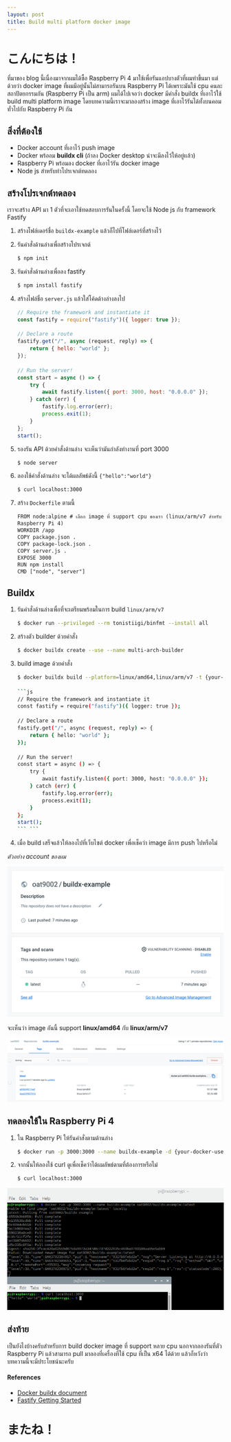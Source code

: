 ```yaml
---
layout: post
title: Build multi platform docker image
---
```


# こんにちは！

ที่มาของ blog นี้เนื่องมาจากผมได้ซื้อ Raspberry Pi 4 มาใช้เพื่อรันแอปบางตัวที่ผมทำขึ้นมา แต่ด้วยว่า docker image ที่ผมมีอยู่นั้นไม่สามารถรันบน Raspberry Pi ได้เพราะมันใช้ cpu คนละสถาปัตยกรรมกัน (Raspberry Pi เป็น arm) ผมได้ไปเจอว่า docker มีคำสั่ง buildx ที่เอาไว้ใช้ build multi platform image โดยบทความนี้เราจะมาลองสร้าง image ที่เอาไว้รันได้ทั้งบนคอมทั่วไปกับ Raspberry Pi กัน

## สิ่งที่ต้องใช้

-   Docker account ที่เอาไว้ push image
-   Docker พร้ออม **buildx cli** (ถ้าลง Docker desktop น่าจะมีลงไว้ให้อยู่เเล้ว)
-   Raspberry Pi พร้อมลง docker ที่เอาไว้รัน docker image
-   Node js สำหรับทำโปรเจกต์ทดลอง

## สร้างโปรเจกต์ทดลอง

เราจะสร้าง API มา 1 ตัวที่จะเอาใช้ทดสอบการรันในครั้งนี้ โดยจะใช้ Node js กับ framework Fastify

1. สร้างโฟล์เดอร์ชื่อ `buildx-example` แล้วก็ไปที่โฟล์เดอร์ที่สร้างไว้
2. รันคำสั่งด้านล่างเพื่อสร้างโปรเจกต์

    ```bash
    $ npm init
    ```

3. รันคำสั่งด้านล่างเพื่อลง fastify

    ```bash
    $ npm install fastify
    ```

4. สร้างไฟล์ชื่อ `server.js` แล้วใส่โค้ดด้างล่างลงไป

    ```js
    // Require the framework and instantiate it
    const fastify = require("fastify")({ logger: true });

    // Declare a route
    fastify.get("/", async (request, reply) => {
        return { hello: "world" };
    });

    // Run the server!
    const start = async () => {
        try {
            await fastify.listen({ port: 3000, host: "0.0.0.0" });
        } catch (err) {
            fastify.log.error(err);
            process.exit(1);
        }
    };
    start();
    ```

5. รองรัน API ด้วยคำสั่งด้านล่าง จะเห็นว่ามันกำลังทำงานที่ port 3000

    ```bash
    $ node server
    ```

6. ลองใช้คำสั่งด้านล่าง จะได้ผลลัพธ์ดังนี้ `{"hello":"world"}`

    ```bash
    $ curl localhost:3000
    ```

7. สร้าง `Dockerfile` ตามนี้

    ```docker
    FROM node:alpine # เลือก image ที่ support cpu ของเรา (linux/arm/v7 สำหรับ Raspberry Pi 4)
    WORKDIR /app
    COPY package.json .
    COPY package-lock.json .
    COPY server.js .
    EXPOSE 3000
    RUN npm install
    CMD ["node", "server"]
    ```

## Buildx

1. รันคำสั่งด้านล่างเพื่อที่จะเตรียมพร้อมในการ build `linux/arm/v7`

    ```bash
    $ docker run --privileged --rm tonistiigi/binfmt --install all
    ```

2. สร้างตัว builder ด้วยคำสั่ง

    ```bash
    $ docker buildx create --use --name multi-arch-builder
    ```

3. build image ด้วยคำสั่ง

    ````bash
    $ docker buildx build --platform=linux/amd64,linux/arm/v7 -t {your-docker-username}/buildx-example:latest --push .

    ```js
    // Require the framework and instantiate it
    const fastify = require("fastify")({ logger: true });

    // Declare a route
    fastify.get("/", async (request, reply) => {
        return { hello: "world" };
    });

    // Run the server!
    const start = async () => {
        try {
            await fastify.listen({ port: 3000, host: "0.0.0.0" });
        } catch (err) {
            fastify.log.error(err);
            process.exit(1);
        }
    };
    start();
    ``` ```

    ````

4. เมื่อ build เสร็จแล้วให้ลองไปที่เว็บไซต์ docker เพื่อเช็คว่า image มีการ push ไปหรือไม่

_ตัวอย่าง account ของผม_

![repo-home](/assets/docker-buildx/buildx-home.png)

จะเห็นว่า image อันนี้ support **linux/amd64** กับ **linux/arm/v7**

![repo-tag](/assets/docker-buildx/buildx-tag.png)

## ทดลองใช้ใน Raspberry Pi 4

1. ใน Raspberry Pi ให้รันคำสั่งตามด้านล่าง

    ```bash
    $ docker run -p 3000:3000 --name buildx-example -d {your-docker-username}/buildx-example:latest
    ```

2. จากนั้นให้ลองใช้ curl ดูเพื่อเช็คว่าได้ผมลัพธ์ตามที่ต้องการหรือไม่

    ```bash
    $ curl localhost:3000
    ```

![result in pi](/assets//docker-buildx/pi.png)

## ส่งท้าย

เป็นยังไงบ้างครับสำหรับการ build docker image ที่ support หลาย cpu นอกจากลองรันที่ตัว Raspberry Pi แล้วสามารถ pull มาลองที่เครื่องที่ใช้ cpu ที่เป็น x64 ได้ด้วย แล้วก็หวังว่าบทความนี้จะมีประโยชน์นะครับ

#### References

-   [Docker buildx document](https://docs.docker.com/build/building/multi-platform/)
-   [Fastify Getting Started](https://www.fastify.io/docs/latest/Guides/Getting-Started/)

# またね！

